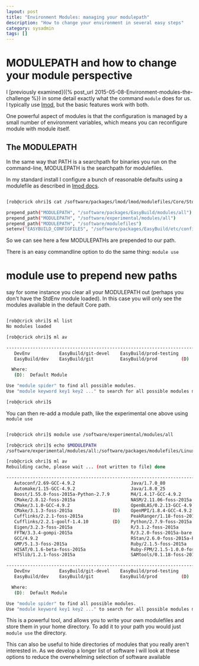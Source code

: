 ```yaml
---
layout: post
title: "Environment Modules: managing your modulepath"
description: "How to change your environment in several easy steps"
category: sysadmin
tags: []
---
```



# MODULEPATH and how to change your module perspective

I [previously examined]({% post_url 2015-05-08-Environment-modules-the-challenge %})  in some detail exactly what the command `module` does for us. I typically use [lmod](https://www.tacc.utexas.edu/research-development/tacc-projects/lmod), but the basic features work with both.

One powerful aspect of modules is that the configuration is managed by a small number of environment variables, which means you can reconfigure module with module itself.

## The MODULEPATH

In the same way that PATH is a searchpath for binaries you run on the command-line, MODULEPATH is the searchpath for modulefiles.

In my standard install I configure a bunch of reasonable defaults using a modulefile as described in [lmod docs](https://www.tacc.utexas.edu/research-development/tacc-projects/lmod/system-administrators-guide/providing-a-standard-set-of-modules).

```sh

[rob@crick ohri]$ cat /software/packages/lmod/lmod/modulefiles/Core/StdEnv.lua

prepend_path("MODULEPATH", "/software/packages/EasyBuild/modules/all")
prepend_path("MODULEPATH", "/software/experimental/modules/all")
prepend_path("MODULEPATH", "/software/modulefiles")
setenv("EASYBUILD_CONFIGFILES", "/software/packages/EasyBuild/etc/config.cfg")

```

So we can see here a few MODULEPATHs are prepended to our path.

There is an easy commandline option to do the same thing: `module use`

# module use to prepend new paths


say for some instance you clear all your MODULEPATH out (perhaps you don't have the StdEnv module loaded). In this case you will only see the modules available in the default Core path.

```sh

[rob@crick ohri]$ ml list
No modules loaded

[rob@crick ohri]$ ml av

---------------------------------------------------------------------------------- /software/packages/lmod/lmod/modulefiles/Core ----------------------------------------------------------------------------------
   DevEnv           EasyBuild/git-devel    EasyBuild/prod-testing        OneSIS/2.0.3    Perl/5.18.2             Perl/5.20.1 (D)    StdEnv       lmod/5.8rc2          settarg/5.8rc2
   EasyBuild/dev    EasyBuild/git          EasyBuild/prod         (D)    Perl/plenv      Perl/5.20.1@anyevent    R/3.1.1     (D)    gcc/4.9.1    lsscsi/0.28b4r120

  Where:
   (D):  Default Module

Use "module spider" to find all possible modules.
Use "module keyword key1 key2 ..." to search for all possible modules matching any of the "keys".

[rob@crick ohri]$


```


You can then re-add a module path, like the experimental one above using `module use`

```sh

[rob@crick ohri]$ module use /software/experimental/modules/all

[rob@crick ohri]$ echo $MODULEPATH
/software/experimental/modules/all:/software/packages/modulefiles/Linux:/software/packages/modulefiles/Core:/software/packages/lmod/lmod/modulefiles/Core

[rob@crick ohri]$ ml av
Rebuilding cache, please wait ... (not written to file) done

--------------------------------------------------------------------------------------- /software/experimental/modules/all ----------------------------------------------------------------------------------------
   Autoconf/2.69-GCC-4.9.2                     Java/1.7.0_80                                 SAMtools/0.1.19-foss-2015a                                      libreadline/6.3-foss-2015a
   Automake/1.15-GCC-4.9.2                     Java/1.8.0_25                          (D)    SAMtools/1.2-foss-2015a-HTSlib-1.2.1-intel                      libtool/2.4.2-GCC-4.9.2
   Boost/1.55.0-foss-2015a-Python-2.7.9        M4/1.4.17-GCC-4.9.2                           SAMtools/1.2-foss-2015a-HTSlib-1.2.1                     (D)    libxml2/2.9.2-foss-2015a
   CMake/2.8.12-foss-2015a                     NASM/2.11.06-foss-2015a                       ScaLAPACK/2.0.2-gompi-2015a-OpenBLAS-0.2.13-LAPACK-3.5.0        libxslt/1.1.28-foss-2015a
   CMake/3.1.0-GCC-4.9.2                       OpenBLAS/0.2.13-GCC-4.9.2-LAPACK-3.5.0        bzip2/1.0.6-foss-2015a                                          ncurses/5.9-foss-2015a
   CMake/3.1.3-foss-2015a               (D)    OpenMPI/1.8.4-GCC-4.9.2                       cURL/7.40.0-GCC-4.9.2                                           ncurses/5.9-GCC-4.9.2       (D)
   Cufflinks/2.2.1-foss-2015a                  PeakRanger/1.18-foss-2015a                    expat/2.1.0-GCC-4.9.2                                           numactl/2.0.10-GCC-4.9.2
   Cufflinks/2.2.1-goolf-1.4.10         (D)    Python/2.7.9-foss-2015a                       foss/2015a                                                      zlib/1.2.7-foss-2014b
   Eigen/3.2.3-foss-2015a                      R/3.1.2-foss-2015a                            gettext/0.19.4-GCC-4.9.2                                        zlib/1.2.8-foss-2014b
   FFTW/3.3.4-gompi-2015a                      R/3.2.0-foss-2015a-bare                (D)    gompi/2015a                                                     zlib/1.2.8-foss-2015a
   GCC/4.9.2                                   RStan/2.6.0-foss-2015a-R-3.2.0                hwloc/1.10.0-GCC-4.9.2                                          zlib/1.2.8-GCC-4.9.2
   GMP/5.1.3-foss-2015a                        Ruby/2.1.5-foss-2015a                         libjpeg-turbo/1.4.0-foss-2015a                                  zlib/1.2.8-goolf-1.4.10
   HISAT/0.1.6-beta-foss-2015a                 Ruby-FPM/2.1.5-1.0.0-foss-2015a               libpng/1.6.16-foss-2015a                                        zlib/1.2.8-intel-foss-2015a (D)
   HTSlib/1.2.1-foss-2015a                     SAMtools/0.1.18-foss-2015a                    libpng/1.6.17-foss-2015a                                 (D)

---------------------------------------------------------------------------------- /software/packages/lmod/lmod/modulefiles/Core ----------------------------------------------------------------------------------
   DevEnv           EasyBuild/git-devel    EasyBuild/prod-testing        OneSIS/2.0.3    Perl/5.18.2             Perl/5.20.1 (D)    StdEnv       lmod/5.8rc2          settarg/5.8rc2
   EasyBuild/dev    EasyBuild/git          EasyBuild/prod         (D)    Perl/plenv      Perl/5.20.1@anyevent    R/3.1.1            gcc/4.9.1    lsscsi/0.28b4r120

  Where:
   (D):  Default Module

Use "module spider" to find all possible modules.
Use "module keyword key1 key2 ..." to search for all possible modules matching any of the "keys".


```

This is a powerful tool, and allows you to write your own modulefiles and store them in your home directory. To add it to your path you would just `module use` the directory.

This can also be useful to hide directories of modules that you really aren't interested in. As we develop a longer list of software I will look at these options to reduce the overwhelming selection of software available



